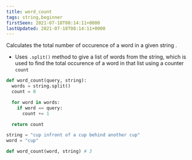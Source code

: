 ```yaml
---
title: word_count
tags: string,beginner
firstSeen: 2021-07-18T08:14:11+0000
lastUpdated: 2021-07-18T08:14:11+0000
---
```


Calculates the total number of occurence of a word in a given string .

- Uses `.split()` method to give a list of words from the string, which is used to find the total occurence of a word in that list using a counter `count`

```py
def word_count(query, string):
  words = string.split()
  count = 0

  for word in words:
    if word == query:
      count += 1

  return count
```

```py
string = "cup infront of a cup behind another cup"
word = "cup"

def word_count(word, string) # 3
```
